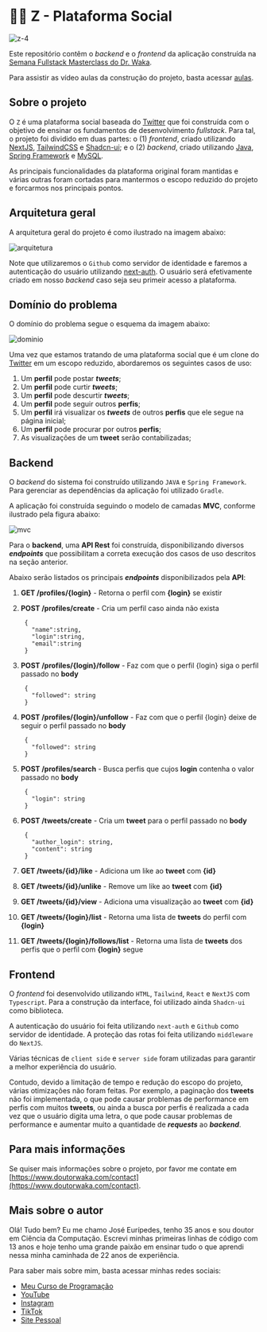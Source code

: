 # 🙋‍♂️ Z - Plataforma Social

![z-4](https://github.com/doutorwaka/z/assets/107580593/ac1714f2-6f98-42f4-ac46-6c37b95310bc)

Este repositório contêm o *backend* e o *frontend* da aplicação construída na [Semana Fullstack Masterclass do Dr. Waka](http://doutorwaka.tech/semana-fullstack-masterclass-2).

Para assistir as vídeo aulas da construção do projeto, basta acessar [aulas](http://doutorwaka.tech/semana-fullstack-masterclass-2).

## Sobre o projeto
O ```Z``` é uma plataforma social baseada do [Twitter](https://twitter.com) que foi construída com o objetivo de ensinar os fundamentos de desenvolvimento *fullstack*. Para tal, o projeto foi dividido em duas partes: o (1) *frontend*, criado utilizando [NextJS](https://nextjs.org/), [TailwindCSS](https://tailwindcss.com/) e [Shadcn-ui](https://ui.shadcn.com/); e o (2) *backend*, criado utilizando [Java](https://www.java.com/pt-BR/), [Spring Framework](https://spring.io/) e [MySQL](https://www.mysql.com/).

As principais funcionalidades da plataforma original foram mantidas e várias outras foram cortadas para mantermos o escopo reduzido do projeto e forcarmos nos principais pontos.

## Arquitetura geral

A arquitetura geral do projeto é como ilustrado na imagem abaixo:

![arquitetura](https://github.com/doutorwaka/z/assets/107580593/61cedd12-0064-4fa0-88f5-72aa90e2a6e4)

Note que utilizaremos o ```Github``` como servidor de identidade e faremos a autenticação do usuário utilizando [next-auth](https://next-auth.js.org/). O usuário será efetivamente criado em nosso *backend* caso seja seu primeir acesso a plataforma.

## Domínio do problema

O domínio do problema segue o esquema da imagem abaixo:

![dominio](https://github.com/doutorwaka/z/assets/107580593/da99a7bc-7e5a-41b6-a3b3-38522313ff73)

Uma vez que estamos tratando de uma plataforma social que é um clone do [Twitter](https://twitter.com) em um escopo reduzido, abordaremos os seguintes casos de uso:

1. Um **perfil** pode postar ***tweets***;
2. Um **perfil** pode curtir ***tweets***;
3. Um **perfil** pode descurtir ***tweets***;
4. Um **perfil** pode seguir outros **perfis**;
5. Um **perfil** irá visualizar os ***tweets*** de outros **perfis** que ele segue na página inicial;
6. Um **perfil** pode procurar por outros **perfis**;
7. As visualizações de um **tweet** serão contabilizadas;

## Backend
O *backend* do sistema foi construído utilizando ```JAVA``` e ```Spring Framework```. Para gerenciar as dependências da aplicação foi utilizado ```Gradle```.

A aplicação foi construída seguindo o modelo de camadas **MVC**, conforme ilustrado pela figura abaixo:

![mvc](https://github.com/doutorwaka/z/assets/107580593/40eea212-1d3f-465b-a446-a36678064179)

Para o **backend**, uma **API Rest** foi construída, disponibilizando diversos ***endpoints*** que possibilitam a correta execução dos casos de uso descritos na seção anterior.

Abaixo serão listados os principais ***endpoints*** disponibilizados pela **API**:

1. **GET /profiles/{login}** - Retorna o perfil com **{login}** se existir

2. **POST /profiles/create** - Cria um perfil caso ainda não exista
   ```
    {
      "name":string,
      "login":string,
      "email":string
    }
    ```
3. **POST /profiles/{login}/follow** - Faz com que o perfil {login} siga o perfil passado no **body**
   ```
    {
      "followed": string
    }
    ```
4. **POST /profiles/{login}/unfollow** - Faz com que o perfil {login} deixe de seguir o perfil passado no **body**
   ```
    {
      "followed": string
    }
    ```
5. **POST /profiles/search** - Busca perfis que cujos **login** contenha o valor passado no **body**
   ```
    {
      "login": string
    }
    ```
6. **POST /tweets/create** - Cria um **tweet** para o perfil passado no **body**
   ```
    {
      "author_login": string,
      "content": string
    }
    ```
7. **GET /tweets/{id}/like** - Adiciona um like ao **tweet** com **{id}**

8. **GET /tweets/{id}/unlike** - Remove um like ao **tweet** com **{id}**

9. **GET /tweets/{id}/view** - Adiciona uma visualização ao **tweet** com **{id}**

10. **GET /tweets/{login}/list** - Retorna uma lista de **tweets** do perfil com **{login}**

11. **GET /tweets/{login}/follows/list** - Retorna uma lista de **tweets** dos perfis que o perfil com **{login}** segue

## Frontend
O *frontend* foi desenvolvido utilizando `HTML`, `Tailwind`, `React` e `NextJS` com `Typescript`. Para a construção da interface, foi utilizado ainda `Shadcn-ui` como biblioteca.

A autenticação do usuário foi feita utilizando `next-auth` e `Github` como servidor de identidade. A proteção das rotas foi feita utilizando ```middleware``` do ```NextJS```.

Várias técnicas de ```client side``` e ```server side``` foram utilizadas para garantir a melhor experiência do usuário.

Contudo, devido a limitação de tempo e redução do escopo do projeto, várias otimizações não foram feitas. Por exemplo, a paginação dos **tweets** não foi implementada, o que pode causar problemas de performance em perfis com muitos **tweets**, ou ainda a busca por perfis é realizada a cada vez que o usuário digita uma letra, o que pode causar problemas de performance e aumentar muito a quantidade de ***requests*** ao ***backend***.

## Para mais informações
Se quiser mais informações sobre o projeto, por favor me contate em [https://www.doutorwaka.com/contact](https://www.doutorwaka.com/contact).

## Mais sobre o autor

Olá! Tudo bem? Eu me chamo José Eurípedes, tenho 35 anos e sou doutor em Ciência da Computação. Escrevi minhas primeiras linhas de código com 13 anos e hoje tenho uma grande paixão em ensinar tudo o que aprendi nessa minha caminhada de 22 anos de experiência.

Para saber mais sobre mim, basta acessar minhas redes sociais:
  - [Meu Curso de Programação](https://www.doutorwaka.com/)
  - [YouTube](https://www.youtube.com/@doutorwaka)
  - [Instagram](https://instagram.com/doutorwaka)
  - [TikTok](https://www.tiktok.com/@doutorwaka)
  - [Site Pessoal](https://www.doutorwaka.com/)
